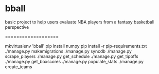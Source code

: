 bball
===================

basic project to help users evaluate NBA players from a fantasy basketball perspective

===================

mkvirtualenv 'bball'
pip install numpy
pip install -r pip-requirements.txt
./manage.py makemigrations
./manage.py syncdb
./manage.py scrape_players
./manage.py get_schedule
./manage.py get_tipoffs
./manage.py get_boxscores
./manage.py populate_stats
./manage.py create_teams



